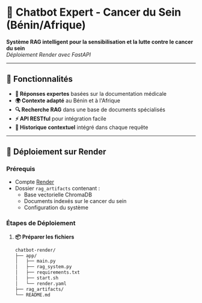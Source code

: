 # 🏥 Chatbot Expert - Cancer du Sein (Bénin/Afrique)

**Système RAG intelligent pour la sensibilisation et la lutte contre le cancer du sein**  
*Déploiement Render avec FastAPI*

---

## 🌟 Fonctionnalités

- **🤖 Réponses expertes** basées sur la documentation médicale
- **🌍 Contexte adapté** au Bénin et à l'Afrique
- **🔍 Recherche RAG** dans une base de documents spécialisés
- **⚡ API RESTful** pour intégration facile
- **💬 Historique contextuel** intégré dans chaque requête

---

## 🚀 Déploiement sur Render

### Prérequis
- Compte [Render](https://render.com/)
- Dossier `rag_artifacts` contenant :
  - Base vectorielle ChromaDB
  - Documents indexés sur le cancer du sein
  - Configuration du système

### Étapes de Déploiement

1. **📦 Préparer les fichiers**
   ```bash
   chatbot-render/
   ├── app/
   │   ├── main.py
   │   ├── rag_system.py
   │   ├── requirements.txt
   │   ├── start.sh
   │   └── render.yaml
   ├── rag_artifacts/
   └── README.md